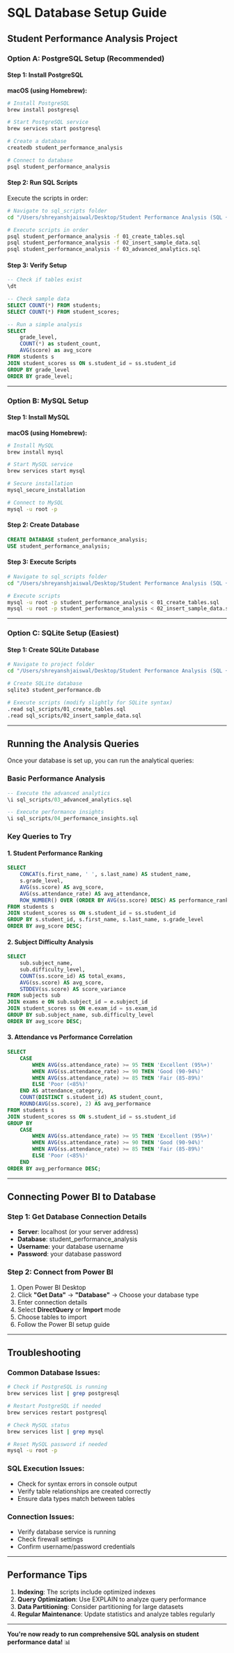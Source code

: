 # SQL Database Setup Guide
## Student Performance Analysis Project

### Option A: PostgreSQL Setup (Recommended)

#### Step 1: Install PostgreSQL
**macOS (using Homebrew):**
```bash
# Install PostgreSQL
brew install postgresql

# Start PostgreSQL service
brew services start postgresql

# Create a database
createdb student_performance_analysis

# Connect to database
psql student_performance_analysis
```

#### Step 2: Run SQL Scripts
Execute the scripts in order:

```bash
# Navigate to sql_scripts folder
cd "/Users/shreyanshjaiswal/Desktop/Student Performance Analysis (SQL + Visualization)/sql_scripts"

# Execute scripts in order
psql student_performance_analysis -f 01_create_tables.sql
psql student_performance_analysis -f 02_insert_sample_data.sql
psql student_performance_analysis -f 03_advanced_analytics.sql
```

#### Step 3: Verify Setup
```sql
-- Check if tables exist
\dt

-- Check sample data
SELECT COUNT(*) FROM students;
SELECT COUNT(*) FROM student_scores;

-- Run a simple analysis
SELECT 
    grade_level,
    COUNT(*) as student_count,
    AVG(score) as avg_score
FROM students s
JOIN student_scores ss ON s.student_id = ss.student_id
GROUP BY grade_level
ORDER BY grade_level;
```

---

### Option B: MySQL Setup

#### Step 1: Install MySQL
**macOS (using Homebrew):**
```bash
# Install MySQL
brew install mysql

# Start MySQL service
brew services start mysql

# Secure installation
mysql_secure_installation

# Connect to MySQL
mysql -u root -p
```

#### Step 2: Create Database
```sql
CREATE DATABASE student_performance_analysis;
USE student_performance_analysis;
```

#### Step 3: Execute Scripts
```bash
# Navigate to sql_scripts folder
cd "/Users/shreyanshjaiswal/Desktop/Student Performance Analysis (SQL + Visualization)/sql_scripts"

# Execute scripts
mysql -u root -p student_performance_analysis < 01_create_tables.sql
mysql -u root -p student_performance_analysis < 02_insert_sample_data.sql
```

---

### Option C: SQLite Setup (Easiest)

#### Step 1: Create SQLite Database
```bash
# Navigate to project folder
cd "/Users/shreyanshjaiswal/Desktop/Student Performance Analysis (SQL + Visualization)"

# Create SQLite database
sqlite3 student_performance.db

# Execute scripts (modify slightly for SQLite syntax)
.read sql_scripts/01_create_tables.sql
.read sql_scripts/02_insert_sample_data.sql
```

---

## Running the Analysis Queries

Once your database is set up, you can run the analytical queries:

### Basic Performance Analysis
```sql
-- Execute the advanced analytics
\i sql_scripts/03_advanced_analytics.sql

-- Execute performance insights
\i sql_scripts/04_performance_insights.sql
```

### Key Queries to Try

#### 1. Student Performance Ranking
```sql
SELECT 
    CONCAT(s.first_name, ' ', s.last_name) AS student_name,
    s.grade_level,
    AVG(ss.score) AS avg_score,
    AVG(ss.attendance_rate) AS avg_attendance,
    ROW_NUMBER() OVER (ORDER BY AVG(ss.score) DESC) AS performance_rank
FROM students s
JOIN student_scores ss ON s.student_id = ss.student_id
GROUP BY s.student_id, s.first_name, s.last_name, s.grade_level
ORDER BY avg_score DESC;
```

#### 2. Subject Difficulty Analysis
```sql
SELECT 
    sub.subject_name,
    sub.difficulty_level,
    COUNT(ss.score_id) AS total_exams,
    AVG(ss.score) AS avg_score,
    STDDEV(ss.score) AS score_variance
FROM subjects sub
JOIN exams e ON sub.subject_id = e.subject_id
JOIN student_scores ss ON e.exam_id = ss.exam_id
GROUP BY sub.subject_name, sub.difficulty_level
ORDER BY avg_score DESC;
```

#### 3. Attendance vs Performance Correlation
```sql
SELECT 
    CASE 
        WHEN AVG(ss.attendance_rate) >= 95 THEN 'Excellent (95%+)'
        WHEN AVG(ss.attendance_rate) >= 90 THEN 'Good (90-94%)'
        WHEN AVG(ss.attendance_rate) >= 85 THEN 'Fair (85-89%)'
        ELSE 'Poor (<85%)'
    END AS attendance_category,
    COUNT(DISTINCT s.student_id) AS student_count,
    ROUND(AVG(ss.score), 2) AS avg_performance
FROM students s
JOIN student_scores ss ON s.student_id = ss.student_id
GROUP BY 
    CASE 
        WHEN AVG(ss.attendance_rate) >= 95 THEN 'Excellent (95%+)'
        WHEN AVG(ss.attendance_rate) >= 90 THEN 'Good (90-94%)'
        WHEN AVG(ss.attendance_rate) >= 85 THEN 'Fair (85-89%)'
        ELSE 'Poor (<85%)'
    END
ORDER BY avg_performance DESC;
```

---

## Connecting Power BI to Database

### Step 1: Get Database Connection Details
- **Server**: localhost (or your server address)
- **Database**: student_performance_analysis
- **Username**: your database username
- **Password**: your database password

### Step 2: Connect from Power BI
1. Open Power BI Desktop
2. Click **"Get Data"** → **"Database"** → Choose your database type
3. Enter connection details
4. Select **DirectQuery** or **Import** mode
5. Choose tables to import
6. Follow the Power BI setup guide

---

## Troubleshooting

### Common Database Issues:
```bash
# Check if PostgreSQL is running
brew services list | grep postgresql

# Restart PostgreSQL if needed
brew services restart postgresql

# Check MySQL status
brew services list | grep mysql

# Reset MySQL password if needed
mysql -u root -p
```

### SQL Execution Issues:
- Check for syntax errors in console output
- Verify table relationships are created correctly
- Ensure data types match between tables

### Connection Issues:
- Verify database service is running
- Check firewall settings
- Confirm username/password credentials

---

## Performance Tips

1. **Indexing**: The scripts include optimized indexes
2. **Query Optimization**: Use EXPLAIN to analyze query performance
3. **Data Partitioning**: Consider partitioning for large datasets
4. **Regular Maintenance**: Update statistics and analyze tables regularly

---

**You're now ready to run comprehensive SQL analysis on student performance data!** 📊

